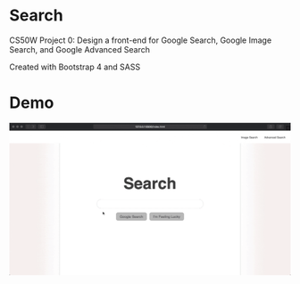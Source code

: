 # Search

CS50W Project 0: Design a front-end for Google Search, Google Image Search, and Google Advanced Search

Created with Bootstrap 4 and SASS

# Demo 

![Search Demo](demo/Search.gif)
